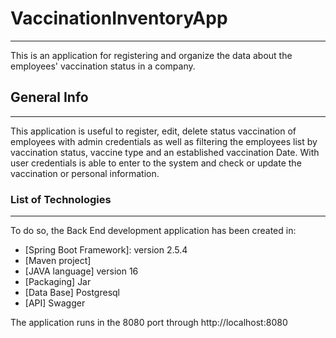 # VaccinationInventoryApp
***
This is an application for registering and organize the data about the employees' vaccination status in a company.
## General Info
***
This application is useful to register, edit, delete status vaccination of employees with admin credentials as well as filtering the employees list by vaccination status, vaccine type and an established vaccination Date.  With user credentials is able to enter to the system and check or update the vaccination or personal information.  

### List of Technologies
***
To do so, the Back End development application has been created in: 
* [Spring Boot Framework]: version 2.5.4
* [Maven project]
* [JAVA language] version 16
* [Packaging] Jar
* [Data Base] Postgresql
* [API] Swagger

The application runs in the 8080 port through http://localhost:8080

